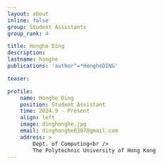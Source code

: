 ```yaml
---
layout: about
inline: false
group: Student Assistants
group_rank: 4

title: Honghe Ding
description: 
lastname: honghe
publications: 'author^=*HongheDING'

teaser: 

profile:
    name: Honghe Ding
    position: Student Assistant
    time: 2024.9 - Present
    align: left
    image: dinghonghe.jpg
    email: dinghonghe0307@gmail.com
    address: >
        Dept. of Computing<br />
        The Polytechnic University of Hong Kong
---
```


<!-- # Student Assistants

**Wengyu ZHANG**

Student Assistant, Undergraduate Student, Department of Computing, The Hong Kong Polytechnic University

[Homepage](https://wengyuzhang.com)
[Google Scholar](https://scholar.google.com/citations?user=zgV2AIAAAAAJ)
[wengyu.zhang@connect.polyu.hk](mailto:wengyu.zhang@connect.polyu.hk) -->